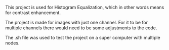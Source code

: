 This project is used for Histogram Equalization, which in other words means for contrast enhancement.

The project is made for images with just one channel. For it to be for multiple channels there would need to be some adjustments to the code.

The .sh file was used to test the project on a super computer with multiple nodes.
